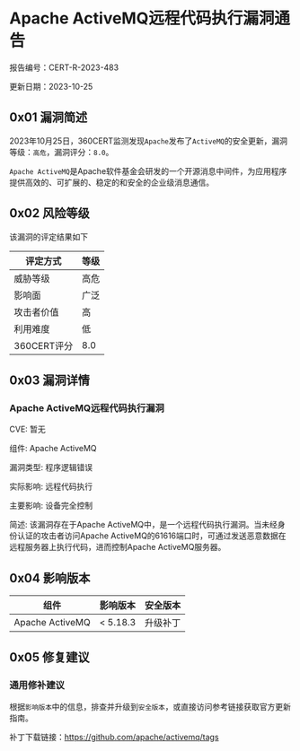 # Apache ActiveMQ远程代码执行漏洞通告

报告编号：CERT-R-2023-483

更新日期：2023-10-25

## 0x01  漏洞简述

2023年10月25日，360CERT监测发现`Apache`发布了`ActiveMQ`的安全更新，漏洞等级：`高危`，漏洞评分：`8.0`。

`Apache ActiveMQ`是Apache软件基金会研发的一个开源消息中间件，为应用程序提供高效的、可扩展的、稳定的和安全的企业级消息通信。

## 0x02  风险等级

该漏洞的评定结果如下

| 评定方式    | 等级 |
| ----------- | ---- |
| 威胁等级    | 高危 |
| 影响面      | 广泛 |
| 攻击者价值  | 高   |
| 利用难度    | 低   |
| 360CERT评分 | 8.0  |

## 0x03  漏洞详情

### Apache ActiveMQ远程代码执行漏洞

CVE: 暂无

组件: Apache ActiveMQ

漏洞类型: 程序逻辑错误

实际影响: 远程代码执行

主要影响: 设备完全控制

简述: 该漏洞存在于Apache ActiveMQ中，是一个远程代码执行漏洞。当未经身份认证的攻击者访问Apache ActiveMQ的61616端口时，可通过发送恶意数据在远程服务器上执行代码，进而控制Apache ActiveMQ服务器。

## 0x04  影响版本

| 组件            | 影响版本 | 安全版本 |
| --------------- | -------- | -------- |
| Apache ActiveMQ | < 5.18.3 | 升级补丁 |

## 0x05  修复建议

### 通用修补建议

根据`影响版本`中的信息，排查并升级到`安全版本`，或直接访问参考链接获取官方更新指南。

补丁下载链接：https://github.com/apache/activemq/tags